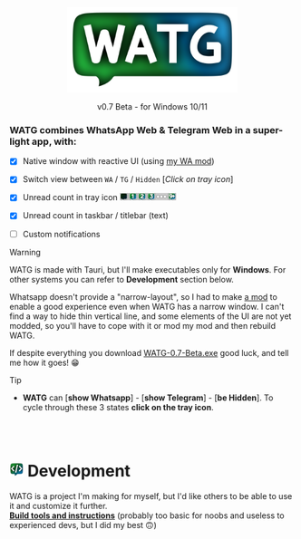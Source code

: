<p align="center"><img src="https://github.com/DavidBevi/WATG/blob/main/src-tauri/src/icons/watg-title.png" width="300pt"></p>

<p align="center">v0.7 Beta - for Windows 10/11</p>

### WATG combines WhatsApp Web & Telegram Web in a super-light app, with:
- [x] Native window with reactive UI (using [my WA mod](https://github.com/DavidBevi/violentmonkey-scripts/blob/main/whatsapp-web-responsive.js))
- [x] Switch view between `WA` / `TG` / `Hidden` [*Click on tray icon*]
- [x] Unread count in tray icon <img src="https://github.com/DavidBevi/WATG/blob/main/src-tauri/src/icons/tray-all.png" height="13px">
- [x] Unread count in taskbar / titlebar (text)
- [ ] Custom notifications


> [!WARNING]
> WATG is made with Tauri, but I'll make executables only for **Windows**. For other systems you can refer to **Development** section below.
>
> Whatsapp doesn't provide a "narrow-layout", so I had to make [a mod](https://github.com/DavidBevi/violentmonkey-scripts/blob/main/whatsapp-web-responsive.js) to enable a good experience even when WATG has a narrow window. I can't find a way to hide thin vertical line, and some elements of the UI are not yet modded, so you'll have to cope with it or mod my mod and then rebuild WATG.
> 
> If despite everything you download [WATG-0.7-Beta.exe](https://github.com/DavidBevi/WATG/blob/main/executables/WATG-0.7-Beta.exe?raw=true) good luck, and tell me how it goes! 😁


> [!TIP]
> - **WATG** can [**show Whatsapp**] - [**show Telegram**] - [**be Hidden**]. To cycle through these 3 states **click on the tray icon**.

<br/>


<br/>

# <img src="https://github.com/DavidBevi/WATG/blob/main/src-tauri/src/icons/icon-dev.png" height="25px"> Development
WATG is a project I'm making for myself, but I'd like others to be able to use it and customize it further.<br/>
[**Build tools and instructions**](https://github.com/DavidBevi/WATG/blob/main/src-tauri) (probably too basic for noobs and useless to experienced devs, but I did my best 🙃)


